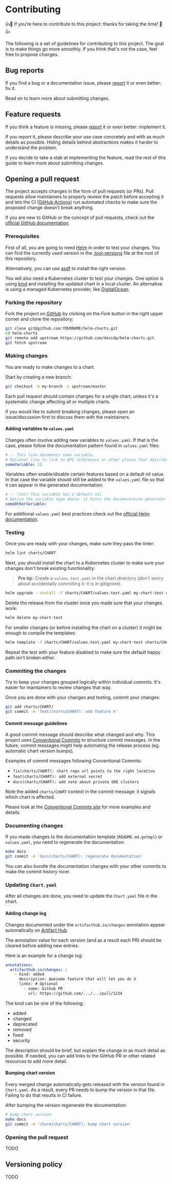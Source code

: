 # Contributing

👍🎉 If you’re here to contribute to this project: thanks for taking the time! 🎉👍

The following is a set of guidelines for contributing to this project.
The goal is to make things go more smoothly. If you think that's not the case, feel free to propose changes.


## Bug reports

If you find a bug or a documentation issue, please [report](https://github.com/dexidp/helm-charts/issues/new?assignees=&labels=kind%2Fbug&template=bug_report.md) it or even better: fix it.

Read on to learn more about submitting changes.


## Feature requests

If you think a feature is missing, please [report](https://github.com/dexidp/helm-charts/issues/new?assignees=&labels=kind%2Fenhancement&template=feature_request.md) it or even better: implement it.

If you report it, please describe your use case concretely and with as much details as possible.
Hiding details behind abstractions makes it harder to understand the problem.

If you decide to take a stab at implementing the feature,
read the rest of this guide to learn more about submitting changes.


## Opening a pull request

The project accepts changes in the form of pull requests (or PRs).
Pull requests allow maintainers to properly review the patch before accepting it
and lets the CI ([GitHub Actions](https://docs.github.com/en/actions)) run automated checks to make sure the proposed change doesn't break anything.

If you are new to GitHub or the concept of pull requests, check out the [official GitHub documentation](https://help.github.com/articles/about-pull-requests/).


### Prerequisites

First of all, you are going to need [Helm](https://helm.sh/docs/intro/install/) in order to test your changes.
You can find the currently used version in the [.tool-versions](https://github.com/dexidp/helm-charts/blob/master/.tool-versions) file at the root of this repository.

Alternatively, you can use [asdf](https://asdf-vm.com/) to install the right version.

You will also need a Kubernetes cluster to test your changes.
One option is using [kind](https://kind.sigs.k8s.io/) and installing the updated chart in a local cluster.
An alternative is using a managed Kubernetes provider, like [DigitalOcean](https://www.digitalocean.com/).


### Forking the repository

Fork the project on [GitHub](https://github.com/dexidp/helm-charts) by clicking on the _Fork_ button in the right upper corner and clone the repository:

```bash
git clone git@github.com:YOURNAME/helm-charts.git
cd helm-charts
git remote add upstream https://github.com/dexidp/helm-charts.git
git fetch upstream
```

### Making changes

You are ready to make changes to a chart.

Start by creating a new branch:

```bash
git checkout -b my-branch -t upstream/master
```

Each pull request should contain changes for a single chart, unless it's a systematic change affecting all or multiple charts.

If you would like to submit breaking changes, please open an issue/discussion first to discuss them with the maintainers.


#### Adding variables to `values.yaml`

Changes often involve adding new variables to `values.yaml`.
If that is the case, please follow the documentation pattern found in `values.yaml` files:

```yaml
# -- This line documents some variable.
# Optional line to link to API references or other places that describe this variable in more detail.
someVariable: 12
```

Variables often enable/disable certain features based on a default nil value.
In that case the variable should still be added to the `values.yaml` file so that it can appear in the generated documentation:

```yaml
# -- (int) This variable has a default nil.
# Notice the variable type above: it hints the documentation generator to use the correct type.
someOtherVariable:
```

For additional `values.yaml` best practices check out the [official Helm documentation](https://helm.sh/docs/chart_best_practices/values/).


### Testing

Once you are ready with your changes, make sure they pass the linter:

```bash
helm lint charts/CHART
```

Next, you should install the chart to a Kubernetes cluster to make sure your changes don't break existing functionality:

> **Pro tip:** Create a `values.test.yaml` in the chart directory (don't worry about accidentally commiting it: it is in gitignore).

```bash
helm upgrade --install -f charts/CHART/values.test.yaml my-chart-test charts/CHART
```

Delete the release from the cluster once you made sure that your changes work:

```bash
helm delete my-chart-test
```

For smaller changes (or before installing the chart on a cluster) it might be enough to compile the templates:

```bash
helm template -f charts/CHART/values.test.yaml my-chart-test charts/CHART
```

Repeat the test with your feature disabled to make sure the default happy path isn't broken either.


### Commiting the changes

Try to keep your changes grouped logically within individual commits.
It's easier for maintainers to review changes that way.

Once you are done with your changes and testing, commit your changes:

```bash
git add charts/CHART/
git commit -m 'feat(charts/CHART): add feature X'
```


#### Commit message guidelines

A good commit message should describe what changed and why.
This project uses [Conventional Commits](https://www.conventionalcommits.org/) to structure commit messages.
In the future, commit messages might help automating the release process (eg. automatic chart version bumps).

Examples of commit messages following Conventional Commits:

- `fix(charts/CHART): chart repo url points to the right location`
- `feat(charts/CHART): add external secret`
- `docs(charts/CHART): add note about private GKE clusters`

Note the added `charts/CHART` context in the commit message: it signals which chart is affected.

Please look at the [Conventional Commits site](https://www.conventionalcommits.org/) for more examples and details.


### Documenting changes

If you made changes to the documentation template (`README.md.gotmpl`) or `values.yaml`,
you need to regenerate the documentation:

```bash
make docs
git commit -m 'docs(charts/CHART): regenerate documentation'
```

You can also bundle the documentation changes with your other commits to make the commit history nicer.


### Updating `Chart.yaml`

After all changes are done, you need to update the `Chart.yaml` file in the chart.


#### Adding change log

Changes documented under the `artifacthub.io/changes` annotation appear automatically on [Artifact Hub](https://artifacthub.io/).

The annotation value for each version (and as a result each PR) should be cleared before adding new entries.

Here is an example for a change log:

```yaml
annotations:
  artifacthub.io/changes: |
    - kind: added
      description: Awesome feature that will let you do X
      links: # Optional
        - name: Github PR
          url: https://github.com/.../.../pull/1234
```

The kind can be one of the following:

- added
- changed
- deprecated
- removed
- fixed
- security

The description should be brief, but explain the change in as much detail as possible.
If needed, you can add links to the GitHub PR or other related resources to add more detail.


#### Bumping chart version

Every merged change automatically gets released with the version found in `Chart.yaml`.
As a result, every PR needs to bump the version in that file.
Failing to do that results in CI failure.

After bumping the version regenerate the documentation:

```bash
# bump chart version
make docs
git commit -m 'chore(charts/CHART): bump chart version'
```


### Opening the pull request

TODO


## Versioning policy

TODO

